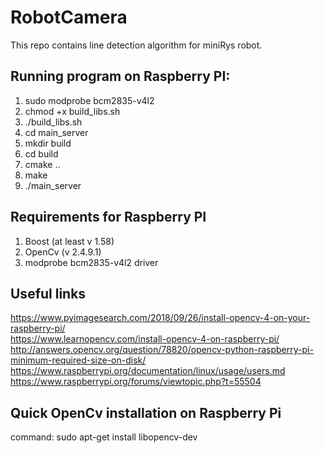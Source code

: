 # RobotCamera

This repo contains line detection algorithm for miniRys robot. 

## Running program on Raspberry PI: 
1. sudo modprobe bcm2835-v4l2 
2. chmod +x build_libs.sh 
3. ./build_libs.sh 
4. cd main_server
5. mkdir build  
6. cd build  
7. cmake ..  
8. make    
9. ./main_server 
  
## Requirements for Raspberry PI
1. Boost (at least v 1.58)  
2. OpenCv (v 2.4.9.1)  
3. modprobe bcm2835-v4l2 driver  
  
## Useful links  
https://www.pyimagesearch.com/2018/09/26/install-opencv-4-on-your-raspberry-pi/  
https://www.learnopencv.com/install-opencv-4-on-raspberry-pi/    
http://answers.opencv.org/question/78820/opencv-python-raspberry-pi-minimum-required-size-on-disk/  
https://www.raspberrypi.org/documentation/linux/usage/users.md  
https://www.raspberrypi.org/forums/viewtopic.php?t=55504

## Quick OpenCv installation on Raspberry Pi       
command: sudo apt-get install libopencv-dev   
  



